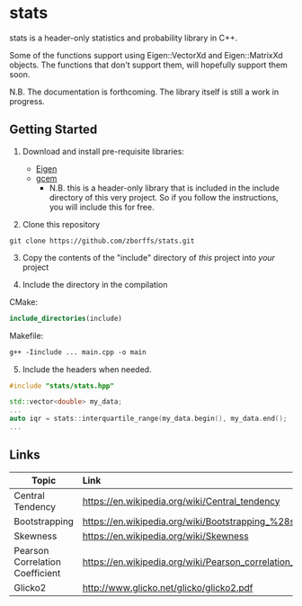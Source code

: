 stats
=======
stats is a header-only statistics and probability library in C++.

Some of the functions support using Eigen::VectorXd and Eigen::MatrixXd objects. The functions that don't support them, will hopefully support them soon. 

N.B. The documentation is forthcoming. The library itself is still a work in progress.

Getting Started
---------------
1.    Download and install pre-requisite libraries:
      * [Eigen](http://eigen.tuxfamily.org/index.php?title=Main_Page)
      * [gcem](https://github.com/kthohr/gcem#status-and-documentation) 
        * N.B. this is a header-only library that is included in the include directory of this very project. So if you follow the instructions, you will include this for free.

2.    Clone this repository
```commandline
git clone https://github.com/zborffs/stats.git
```
3.    Copy the contents of the "include" directory of _this_ project into _your_ project

4.    Include the directory in the compilation

CMake:
```cmake
include_directories(include)
```
Makefile:
```makefile
g++ -Iinclude ... main.cpp -o main
```
5.    Include the headers when needed.
```c++
#include "stats/stats.hpp"

std::vector<double> my_data;
...
auto iqr = stats::interquartile_range(my_data.begin(), my_data.end();
...
```

Links
-----
| Topic                          | Link                                                          |
|--------------------------------|:--------------------------------------------------------------|
|Central Tendency                | https://en.wikipedia.org/wiki/Central_tendency                |
|Bootstrapping                   | https://en.wikipedia.org/wiki/Bootstrapping_%28statistics%29  |
|Skewness                        | https://en.wikipedia.org/wiki/Skewness                        |
|Pearson Correlation Coefficient | https://en.wikipedia.org/wiki/Pearson_correlation_coefficient |
|Glicko2                         | http://www.glicko.net/glicko/glicko2.pdf                      |